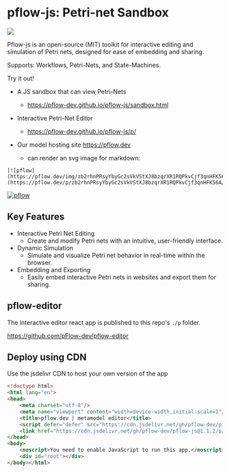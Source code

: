 # pflow-js: Petri-net Sandbox

[![](https://data.jsdelivr.com/v1/package/gh/pflow-dev/pflow-js/badge)](https://www.jsdelivr.com/package/gh/pflow-dev/pflow-js)

Pflow-js is an open-source (MIT) toolkit for
interactive editing and simulation of Petri nets,
designed for ease of embedding and sharing.

Supports: Workflows, Petri-Nets, and State-Machines.

Try it out!

- A JS sandbox that can view Petri-Nets
  - https://pflow-dev.github.io/pflow-js/sandbox.html

- Interactive Petri-Net Editor
  - https://pflow-dev.github.io/pflow-js/p/

- Our model hosting site https://pflow.dev 
  - can render an svg image for markdown:

```
[![pflow](https://pflow.dev/img/zb2rhnPRsyYbyGc2sVkVStXJ8bzqrXR1RQPkvCjf3qnHFK56A.svg)](https://pflow.dev/p/zb2rhnPRsyYbyGc2sVkVStXJ8bzqrXR1RQPkvCjf3qnHFK56A/)
```

[![pflow](https://pflow.dev/img/zb2rhnPRsyYbyGc2sVkVStXJ8bzqrXR1RQPkvCjf3qnHFK56A.svg)](https://pflow.dev/p/zb2rhnPRsyYbyGc2sVkVStXJ8bzqrXR1RQPkvCjf3qnHFK56A/)

Key Features
------------
- Interactive Petri Net Editing
  - Create and modify Petri nets with an intuitive, user-friendly interface.
- Dynamic Simulation
  - Simulate and visualize Petri net behavior in real-time within the browser.
- Embedding and Exporting
  - Easily embed interactive Petri nets in websites and export them for sharing.

## pflow-editor

The interactive editor react app is published to this repo's `./p` folder.

 https://github.com/pFlow-dev/pflow-editor

 ## Deploy using CDN

Use the jsdelivr CDN to host your own version of the app

```html
<!doctype html>
<html lang="en">
<head>
    <meta charset="utf-8"/>
    <meta name="viewport" content="width=device-width,initial-scale=1"/>
    <title>pflow.dev | metamodel editor</title>
    <script defer="defer" src="https://cdn.jsdelivr.net/gh/pflow-dev/pflow-js@1.1.2/p/static/js/main.5dc69f67.js"> </script>
    <link href="https://cdn.jsdelivr.net/gh/pflow-dev/pflow-js@1.1.2/p/static/css/main.63d515f3.css" rel="stylesheet">
</head>
<body>
    <noscript>You need to enable JavaScript to run this app.</noscript>
    <div id="root"></div>
</body></html>
```
